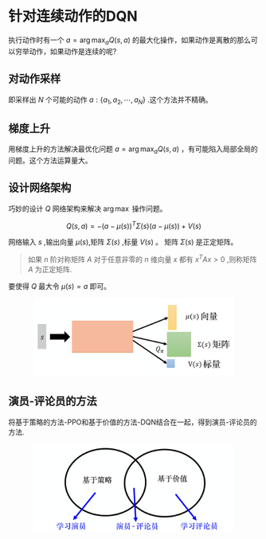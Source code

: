 # 针对连续动作的DQN

执行动作时有一个 $a=\arg \max_{a}Q(s,a)$ 的最大化操作，如果动作是离散的那么可以穷举动作，如果动作是连续的呢?

## 对动作采样
即采样出 $N$ 个可能的动作 $a:\{a_1,a_2,\cdots,a_N\}$ .这个方法并不精确。

## 梯度上升
用梯度上升的方法解决最优化问题 $a=\arg \max_{a}Q(s,a)$ ，有可能陷入局部全局的问题。这个方法运算量大。

## 设计网络架构
巧妙的设计 $Q$ 网络架构来解决 $\arg \max$ 操作问题。

$$
Q(s,a)=-(a-\mu(s))^{T} \Sigma(s)(a-\mu(s))+V(s)
$$

网络输入 $s$ ,输出向量 $\mu(s)$,矩阵 $\Sigma(s)$ ,标量 $V(s)$ 。  矩阵 $\Sigma(s)$ 是正定矩阵。
> 如果 $n$ 阶对称矩阵 $A$ 对于任意非零的 $n$ 维向量 $x$ 都有 $x^TAx>0$ ,则称矩阵 $A$ 为正定矩阵.

要使得 $Q$ 最大令 $\mu(s)=a$ 即可。

<div align='center'>
<img src="../images/c7/设计网络架构.png" alt="设计网络架构" width="400">
</div>

## 演员-评论员的方法

将基于策略的方法-PPO和基于价值的方法-DQN结合在一起，得到演员-评论员的方法.

<div align='center'>
<img src="../images/c7/演员评论员.png" alt="演员评论员" width="400">
</div>